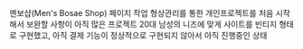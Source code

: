 멘보샵(Men's Bosae Shop) 페이지 작업 
형상관리를 통한 개인프로젝트를 처음 시작해서 보완할 사항이 아직 많은 프로젝트
20대 남성의 니즈에 맞게 사이트를 빈티지 형태로 구현했고, 아직 결제 기능이 정상적으로 구현되지 않아서 아직 진행중인 상태
